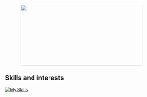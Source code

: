 <div align="center">
  <img src="https://media.tenor.com/mGgWY8RkgYMAAAAC/hello-world.gif" width="400" height="200"/>
</div>

## Skills and interests
[![My Skills](https://skills.thijs.gg/icons?i=md,git,kubernetes,html,css&theme=light)](https://skills.thijs.gg)
